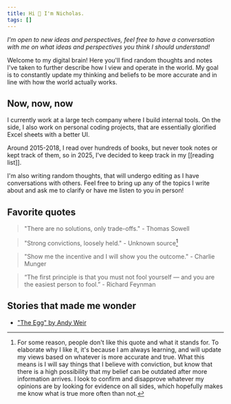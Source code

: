 ```yaml
---
title: Hi 👋 I'm Nicholas.
tags: []
---
```

*I'm open to new ideas and perspectives, feel free to have a conversation with me on what ideas and perspectives you think I should understand!*

Welcome to my digital brain! Here you'll find random thoughts and notes I've taken to further describe how I view and operate in the world. My goal is to constantly update my thinking and beliefs to be more accurate and in line with how the world actually works.

## Now, now, now
I currently work at a large tech company where I build internal tools. On the side, I also work on personal coding projects, that are essentially glorified Excel sheets with a better UI. 

Around 2015-2018, I read over hundreds of books, but never took notes or kept track of them, so in 2025, I've decided to keep track in my [[reading list]].

I'm also writing random thoughts, that will undergo editing as I have conversations with others. Feel free to bring up any of the topics I write about and ask me to clarify or have me listen to you in person! 

## Favorite quotes
> "There are no solutions, only trade-offs." - Thomas Sowell

> "Strong convictions, loosely held." - Unknown source[^1]

> "Show me the incentive and I will show you the outcome." - Charlie Munger

> “The first principle is that you must not fool yourself — and you are the easiest person to fool.” - Richard Feynman

## Stories that made me wonder
- ["The Egg" by Andy Weir](http://galactanet.com/oneoff/theegg_mod.html)

[^1]: For some reason, people don't like this quote and what it stands for. To elaborate why I like it, it's because I am always learning, and will update my views based on whatever is more accurate and true. What this means is I will say things that I believe with conviction, but know that there is a high possibility that my belief can be outdated after more information arrives. I look to confirm and disapprove whatever my opinions are by looking for evidence on all sides, which hopefully makes me know what is true more often than not.
